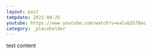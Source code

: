```yaml
---
layout: post
tempdate: 2021-04-25
youtube: https://www.youtube.com/watch?v=ealubZGT8ec
category: _placeholder
---
```

test content